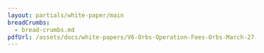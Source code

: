 ```yaml
---
layout: partials/white-paper/main
breadCrumbs:
  - bread-crumbs.md
pdfUrl: /assets/docs/white-papers/V6-Orbs-Operation-Fees-Orbs-March-27-2019.pdf
---
```

